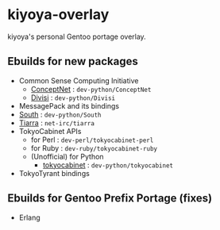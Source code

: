 # kiyoya-overlay

kiyoya's personal Gentoo portage overlay.

## Ebuilds for new packages

* Common Sense Computing Initiative
	* [ConceptNet](http://csc.media.mit.edu/conceptnet) : <code>dev-python/ConceptNet</code>
	* [Divisi](http://csc.media.mit.edu/divisi) : <code>dev-python/Divisi</code>
* MessagePack and its bindings
* [South](http://pypi.python.org/pypi/South) : <code>dev-python/South</code>
* [Tiarra](http://www.clovery.jp/tiarra/) : <code>net-irc/tiarra</code>
* TokyoCabinet APIs
	* for Perl : <code>dev-perl/tokyocabinet-perl</code>
	* for Ruby : <code>dev-ruby/tokyocabinet-ruby</code>
	* (Unofficial) for Python
		* [tokyocabinet](http://pypi.python.org/pypi/tokyocabinet) : <code>dev-python/tokyocabinet</code>
* TokyoTyrant bindings

## Ebuilds for Gentoo Prefix Portage (fixes)

* Erlang

